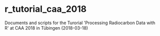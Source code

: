 # r_tutorial_caa_2018
Documents and scripts for the Turorial 'Processing Radiocarbon Data with R' at CAA 2018 in Tübingen (2018-03-18)
